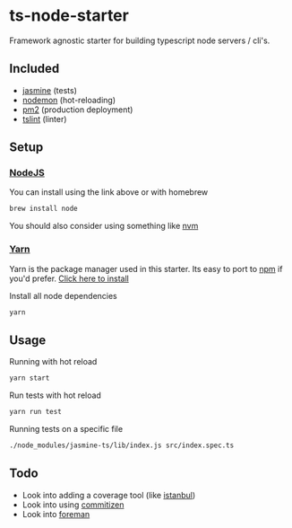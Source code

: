 # ts-node-starter

Framework agnostic starter for building typescript node servers / cli's.

## Included

+ [jasmine](https://jasmine.github.io/index.html) (tests)
+ [nodemon](https://github.com/remy/nodemon) (hot-reloading)
+ [pm2](https://github.com/Unitech/pm2) (production deployment)
+ [tslint](https://github.com/palantir/tslint) (linter)

## Setup

### [NodeJS](https://nodejs.org/en)

You can install using the link above or with homebrew

```bash
brew install node
```

You should also consider using something like [nvm](https://github.com/creationix/nvm)

### [Yarn](https://yarnpkg.com)

Yarn is the package manager used in this starter. Its easy to port to [npm](http://npmjs.org/) if you'd prefer. [Click here to install](https://yarnpkg.com/en/docs/install)

Install all node dependencies

```bash
yarn
```

## Usage

Running with hot reload

```bash
yarn start
```

Run tests with hot reload

```bash
yarn run test
```

Running tests on a specific file

```bash
./node_modules/jasmine-ts/lib/index.js src/index.spec.ts
```
## Todo

+ Look into adding a coverage tool \(like [istanbul](https://istanbul.js.org/)\)
+ Look into using [commitizen](https://github.com/commitizen/cz-cli)
+ Look into [foreman](https://github.com/strongloop/node-foreman)
